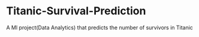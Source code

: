 # Titanic-Survival-Prediction
A Ml project(Data Analytics) that predicts the number of survivors in Titanic
